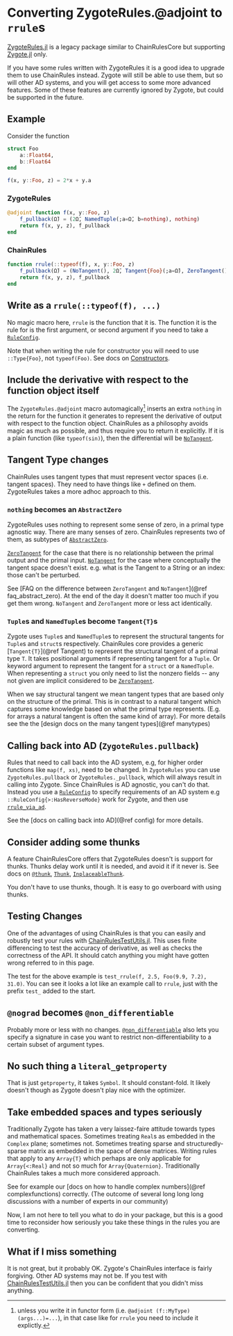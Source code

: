 # Converting ZygoteRules.@adjoint to `rrule`s

[ZygoteRules.jl](https://github.com/FluxML/ZygoteRules.jl) is a legacy package similar to ChainRulesCore but supporting [Zygote.jl](https://github.com/FluxML/Zygote.jl) only.

If you have some rules written with ZygoteRules it is a good idea to upgrade them to use ChainRules instead.
Zygote will still be able to use them, but so will other AD systems,
and you will get access to some more advanced features.
Some of these features are currently ignored by Zygote, but could be supported in the future.

## Example
Consider the function
```julia
struct Foo
    a::Float64,
    b::Float64
end

f(x, y::Foo, z) = 2*x + y.a
```

### ZygoteRules
```julia
@adjoint function f(x, y::Foo, z)
    f_pullback(Ω̄) = (2Ω̄, NamedTuple(;a=Ω̄, b=nothing), nothing)
    return f(x, y, z), f_pullback
end
```

### ChainRules
```julia
function rrule(::typeof(f), x, y::Foo, z)
    f_pullback(Ω̄) = (NoTangent(), 2Ω̄, Tangent{Foo}(;a=Ω̄), ZeroTangent())
    return f(x, y, z), f_pullback
end
```

## Write as a `rrule(::typeof(f), ...)`
No magic macro here, `rrule` is the function that it is.
The function it is the rule for is the first argument, or second argument if you need to take a [`RuleConfig`](@ref).

Note that when writing the rule for constructor you will need to use `::Type{Foo}`, not `typeof(Foo)`.
See docs on [Constructors](@ref).

## Include the derivative with respect to the function object itself
The `ZygoteRules.@adjoint` macro automagically[^1] inserts an extra `nothing` in the return for the function it generates to represent the derivative of output with respect to the function object.
ChainRules as a philosophy avoids magic as much as possible, and thus require you to return it explicitly.
If it is a plain function (like `typeof(sin)`), then the differential will be [`NoTangent`](@ref).


[^1]: unless you write it in functor form (i.e. `@adjoint (f::MyType)(args...)=...`), in that case like for `rrule` you need to include it explictly.

## Tangent Type changes
ChainRules uses tangent types that must represent vector spaces (i.e. tangent spaces).
They need to have things like `+` defined on them.
ZygoteRules takes a more adhoc approach to this.

### `nothing` becomes an `AbstractZero`
ZygoteRules uses nothing to represent some sense of zero, in a primal type agnostic way.
There are many senses of zero.
ChainRules represents two of them, as subtypes of [`AbstractZero`](@ref).

[`ZeroTangent`](@ref) for the case that there is no relationship between the primal output and the primal input.
[`NoTangent`](@ref) for the case where conceptually the tangent space doesn't exist.
e.g. what is the Tangent to a String or an index: those can't be perturbed.

See [FAQ on the difference between `ZeroTangent` and `NoTangent`](@ref faq_abstract_zero).
At the end of the day it doesn't matter too much if you get them wrong.
`NoTangent` and `ZeroTangent` more or less act identically.

### `Tuple`s and `NamedTuple`s become `Tangent{T}`s
Zygote uses `Tuple`s and `NamedTuple`s to represent the structural tangents for `Tuple`s and `struct`s respectively.
ChainRules core provides a generic [`Tangent{T}`](@ref Tangent) to represent the structural tangent of a primal type `T`.
It takes positional arguments if representing tangent for a `Tuple`.
Or keyword argument to represent the tangent for a `struct` or a `NamedTuple`.
When representing a `struct` you only need to list the nonzero fields -- any not given are implicit considered to be [`ZeroTangent`](@ref).

When we say structural tangent we mean tangent types that are based only on the structure of the primal.
This is in contrast to a natural tangent which captures some knowledge based on what the primal type represents.
(E.g. for arrays a natural tangent is often the same kind of array).
For more details see the the [design docs on the many tangent types](@ref manytypes)


## Calling back into AD (`ZygoteRules.pullback`)
Rules that need to call back into the AD system, e.g, for higher order functions like `map(f, xs)`, need to be changed.
In `ZygoteRules` you can use `ZygoteRules.pullback` or `ZygoteRules._pullback`, which will always result in calling into Zygote.
Since ChainRules is AD agnostic, you can't do that.
Instead you use a [`RuleConfig`](@ref) to specify requirements of an AD system e.g `::RuleConfig{>:HasReverseMode}` work for Zygote,
and then use [`rrule_via_ad`](@ref).

See the [docs on calling back into AD](@ref config) for more details.

## Consider adding some thunks

A feature ChainRulesCore offers that ZygoteRules doesn't is support for thunks.
Thunks delay work until it is needed, and avoid it if it never is.
See docs on [`@thunk`](@ref), [`Thunk`](@ref), [`InplaceableThunk`](@ref).

You don't have to use thunks, though.
It is easy to go overboard with using thunks.

## Testing Changes

One of the advantages of using ChainRules is that you can easily and robustly test your rules with [ChainRulesTestUtils.jl](https://juliadiff.org/ChainRulesTestUtils.jl/stable/).
This uses finite differencing to test the accuracy of derivative, as well as checks the correctness of the API.
It should catch anything you might have gotten wrong referred to in this page.

The test for the above example is `test_rrule(f, 2.5, Foo(9.9, 7.2), 31.0)`.
You can see it looks a lot like an example call to `rrule`, just with the prefix `test_` added to the start.

## `@nograd` becomes `@non_differentiable`
Probably more or less with no changes.
[`@non_differentiable`](@ref) also lets you specify a signature in case you want to restrict non-differentiability to a certain subset of argument types.

## No such thing a `literal_getproperty`
That is just `getproperty`, it takes `Symbol`.
It should constant-fold.
It likely doesn't though as Zygote doesn't play nice with the optimizer.

## Take embedded spaces and types seriously
Traditionally Zygote has taken a very laissez-faire attitude towards types and mathematical spaces.
Sometimes treating `Real`s as embedded in the `Complex` plane; sometimes not.
Sometimes treating sparse and structuredly-sparse matrix as embedded in the space of dense matrices.
Writing rules that apply to any `Array{T}` which perhaps are only applicable for `Array{<:Real}` and not so much for `Array{Quaternion}`.
Traditionally ChainRules takes a much more considered approach.

See for example our [docs on how to handle complex numbers](@ref complexfunctions) correctly.
(The outcome of several long long long discussions with a number of experts in our community)

Now, I am not here to tell you what to do in your package, but this is a good time to reconsider how seriously you take these things in the rules you are converting.

## What if I miss something

It is not great, but it probably OK.
Zygote's ChainRules interface is fairly forgiving.
Other AD systems may not be.
If you test with [ChainRulesTestUtils.jl](https://juliadiff.org/ChainRulesTestUtils.jl/stable/) then you can be confident that you didn't miss anything.
